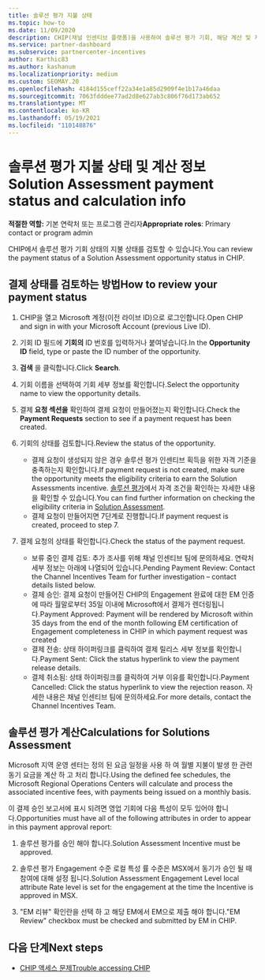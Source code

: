 ```yaml
---
title: 솔루션 평가 지불 상태
ms.topic: how-to
ms.date: 11/09/2020
description: CHIP(채널 인센티브 플랫폼)을 사용하여 솔루션 평가 기회, 해당 계산 및 지불 상태에 대한 정보를 찾을 수 있습니다.
ms.service: partner-dashboard
ms.subservice: partnercenter-incentives
author: Karthic83
ms.author: kashanum
ms.localizationpriority: medium
ms.custom: SEOMAY.20
ms.openlocfilehash: 4184d155ceff22a34e1a85d2909f4e1b17a46daa
ms.sourcegitcommit: 7063fdddee77ad2d8e627ab3c806f76d173ab652
ms.translationtype: MT
ms.contentlocale: ko-KR
ms.lasthandoff: 05/19/2021
ms.locfileid: "110148876"
---
```

# <a name="solution-assessment-payment-status-and-calculation-info"></a><span data-ttu-id="0a81d-103">솔루션 평가 지불 상태 및 계산 정보</span><span class="sxs-lookup"><span data-stu-id="0a81d-103">Solution Assessment payment status and calculation info</span></span>

<span data-ttu-id="0a81d-104">**적절한 역할:** 기본 연락처 또는 프로그램 관리자</span><span class="sxs-lookup"><span data-stu-id="0a81d-104">**Appropriate roles**: Primary contact or program admin</span></span>

<span data-ttu-id="0a81d-105">CHIP에서 솔루션 평가 기회 상태의 지불 상태를 검토할 수 있습니다.</span><span class="sxs-lookup"><span data-stu-id="0a81d-105">You can review the payment status of a Solution Assessment opportunity status in CHIP.</span></span>

## <a name="how-to-review-your-payment-status"></a><span data-ttu-id="0a81d-106">결제 상태를 검토하는 방법</span><span class="sxs-lookup"><span data-stu-id="0a81d-106">How to review your payment status</span></span>

1. <span data-ttu-id="0a81d-107">CHIP을 열고 Microsoft 계정(이전 라이브 ID)으로 로그인합니다.</span><span class="sxs-lookup"><span data-stu-id="0a81d-107">Open CHIP and sign in with your Microsoft Account (previous Live ID).</span></span>
2. <span data-ttu-id="0a81d-108">기회 ID 필드에 **기회의** ID 번호를 입력하거나 붙여넣습니다.</span><span class="sxs-lookup"><span data-stu-id="0a81d-108">In the **Opportunity ID** field, type or paste the ID number of the opportunity.</span></span>
3. <span data-ttu-id="0a81d-109">**검색** 을 클릭합니다.</span><span class="sxs-lookup"><span data-stu-id="0a81d-109">Click **Search**.</span></span>
4. <span data-ttu-id="0a81d-110">기회 이름을 선택하여 기회 세부 정보를 확인합니다.</span><span class="sxs-lookup"><span data-stu-id="0a81d-110">Select the opportunity name to view the opportunity details.</span></span>
5. <span data-ttu-id="0a81d-111">결제 **요청 섹션을** 확인하여 결제 요청이 만들어졌는지 확인합니다.</span><span class="sxs-lookup"><span data-stu-id="0a81d-111">Check the **Payment Requests** section to see if a payment request has been created.</span></span>
6. <span data-ttu-id="0a81d-112">기회의 상태를 검토합니다.</span><span class="sxs-lookup"><span data-stu-id="0a81d-112">Review the status of the opportunity.</span></span>

    - <span data-ttu-id="0a81d-113">결제 요청이 생성되지 않은 경우 솔루션 평가 인센티브 획득을 위한 자격 기준을 충족하는지 확인합니다.</span><span class="sxs-lookup"><span data-stu-id="0a81d-113">If payment request is not created, make sure the opportunity meets the eligibility criteria to earn the Solution Assessments incentive.</span></span> <span data-ttu-id="0a81d-114">[솔루션 평가](chip-solution-assessment.md)에서 자격 조건을 확인하는 자세한 내용을 확인할 수 있습니다.</span><span class="sxs-lookup"><span data-stu-id="0a81d-114">You can find further information on checking the eligibility criteria in [Solution Assessment](chip-solution-assessment.md).</span></span>
    - <span data-ttu-id="0a81d-115">결제 요청이 만들어지면 7단계로 진행합니다.</span><span class="sxs-lookup"><span data-stu-id="0a81d-115">If payment request is created, proceed to step 7.</span></span>
7. <span data-ttu-id="0a81d-116">결제 요청의 상태를 확인합니다.</span><span class="sxs-lookup"><span data-stu-id="0a81d-116">Check the status of the payment request.</span></span>

    - <span data-ttu-id="0a81d-117">보류 중인 결제 검토: 추가 조사를 위해 채널 인센티브 팀에 문의하세요. 연락처 세부 정보는 아래에 나열되어 있습니다.</span><span class="sxs-lookup"><span data-stu-id="0a81d-117">Pending Payment Review: Contact the Channel Incentives Team for further investigation – contact details listed below.</span></span>
    - <span data-ttu-id="0a81d-118">결제 승인: 결제 요청이 만들어진 CHIP의 Engagement 완료에 대한 EM 인증에 따라 월말로부터 35일 이내에 Microsoft에서 결제가 렌더링됩니다.</span><span class="sxs-lookup"><span data-stu-id="0a81d-118">Payment Approved: Payment will be rendered by Microsoft within 35 days from the end of the month following EM certification of Engagement completeness in CHIP in which payment request was created</span></span>
    -  <span data-ttu-id="0a81d-119">결제 전송: 상태 하이퍼링크를 클릭하여 결제 릴리스 세부 정보를 확인합니다.</span><span class="sxs-lookup"><span data-stu-id="0a81d-119">Payment Sent: Click the status hyperlink to view the payment release details.</span></span>
    - <span data-ttu-id="0a81d-120">결제 취소됨: 상태 하이퍼링크를 클릭하여 거부 이유를 확인합니다.</span><span class="sxs-lookup"><span data-stu-id="0a81d-120">Payment Cancelled: Click the status hyperlink to view the rejection reason.</span></span> <span data-ttu-id="0a81d-121">자세한 내용은 채널 인센티브 팀에 문의하세요.</span><span class="sxs-lookup"><span data-stu-id="0a81d-121">For more details, contact the Channel Incentives Team.</span></span>

## <a name="calculations-for-solutions-assessment"></a><span data-ttu-id="0a81d-122">솔루션 평가 계산</span><span class="sxs-lookup"><span data-stu-id="0a81d-122">Calculations for Solutions Assessment</span></span>

<span data-ttu-id="0a81d-123">Microsoft 지역 운영 센터는 정의 된 요금 일정을 사용 하 여 월별 지불이 발생 한 관련 동기 요금을 계산 하 고 처리 합니다.</span><span class="sxs-lookup"><span data-stu-id="0a81d-123">Using the defined fee schedules, the Microsoft Regional Operations Centers will calculate and process the associated incentive fees, with payments being issued on a monthly basis.</span></span>

<span data-ttu-id="0a81d-124">이 결제 승인 보고서에 표시 되려면 영업 기회에 다음 특성이 모두 있어야 합니다.</span><span class="sxs-lookup"><span data-stu-id="0a81d-124">Opportunities must have all of the following attributes in order to appear in this payment approval report:</span></span>

1. <span data-ttu-id="0a81d-125">솔루션 평가를 승인 해야 합니다.</span><span class="sxs-lookup"><span data-stu-id="0a81d-125">Solution Assessment Incentive must be approved.</span></span>

1. <span data-ttu-id="0a81d-126">솔루션 평가 Engagement 수준 로컬 특성 률 수준은 MSX에서 동기가 승인 될 때 참여에 대해 설정 됩니다.</span><span class="sxs-lookup"><span data-stu-id="0a81d-126">Solution Assessment Engagement Level local attribute Rate level is set for the engagement at the time the Incentive is approved in MSX.</span></span>
 
1. <span data-ttu-id="0a81d-127">"EM 리뷰" 확인란을 선택 하 고 해당 EM에서 EM으로 제출 해야 합니다.</span><span class="sxs-lookup"><span data-stu-id="0a81d-127">"EM Review" checkbox must be checked and submitted by EM in CHIP.</span></span>

## <a name="next-steps"></a><span data-ttu-id="0a81d-128">다음 단계</span><span class="sxs-lookup"><span data-stu-id="0a81d-128">Next steps</span></span>

- [<span data-ttu-id="0a81d-129">CHIP 액세스 문제</span><span class="sxs-lookup"><span data-stu-id="0a81d-129">Trouble accessing CHIP</span></span>](chip-access-trouble.md) 
